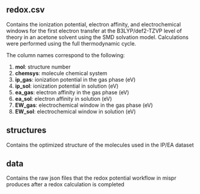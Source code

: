 
## redox.csv
Contains the ionization potential, electron affinity, and electrochemical windows for the first electron transfer at the B3LYP/def2-TZVP level 
of theory in an acetone solvent using the SMD solvation model. Calculations were performed using the full thermodynamic cycle.

The column names correspond to the following:

1. **mol**: structure number 
2. **chemsys**: molecule chemical system
3. **ip_gas**: ionization potential in the gas phase (eV)
4. **ip_sol**: ionization potential in solution (eV)
5. **ea_gas**: electron affinity in the gas phase (eV)
6. **ea_sol**: electron affinity in solution (eV)
7. **EW_gas**: electrochemical window in the gas phase (eV)
8. **EW_sol**: electrochemical window in solution (eV)

## structures
Contains the optimized structure of the molecules used in the IP/EA dataset

## data
Contains the raw json files that the redox potential workflow in mispr produces after a redox calculation is completed